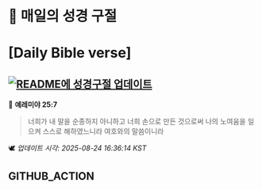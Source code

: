 # 🙏 매일의 성경 구절
# [Daily Bible verse]
## [![README에 성경구절 업데이트](https://github.com/DONGSUKA/first_test/actions/workflows/update-readme-bible.yml/badge.svg)](https://github.com/DONGSUKA/first_test/actions/workflows/update-readme-bible.yml)
<!-- START_BIBLE_VERSE -->
📖 **예레미야 25:7**
> 너희가 내 말을 순종하지 아니하고 너희 손으로 만든 것으로써 나의 노여움을 일으켜 스스로 해하였느니라 여호와의 말씀이니라

🕊️ _업데이트 시각: 2025-08-24 16:36:14 KST_
  <!-- END_BIBLE_VERSE -->
## GITHUB_ACTION
